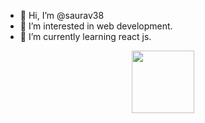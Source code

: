 - 👋 Hi, I’m @saurav38
- 👀 I’m interested in web development.
- 🌱 I’m currently learning react js.

<!---
saurav38/saurav38 is a ✨ special ✨ repository because its `README.md` (this file) appears on your GitHub profile.
You can click the Preview link to take a look at your changes.
--->


<div id="header" align="center">
  <img src="https://media.giphy.com/media/jdPMeyv9rn0hZHh8n9/giphy.gif" width="100"/>
</div>
